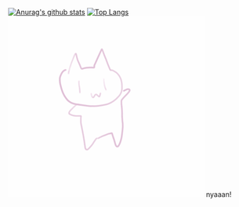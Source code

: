 [![Anurag's github stats](https://github-readme-stats.vercel.app/api?username=nq0&show_icons=true&theme=nightowl)](https://github.com/anuraghazra/github-readme-stats)
[![Top Langs](https://github-readme-stats.vercel.app/api/top-langs/?username=nq0&layout=compact&theme=nightowl)](https://github.com/anuraghazra/github-readme-stats)
![result](https://github.com/nq0/nq0/blob/main/neko.gif?raw=true)
nyaaan!